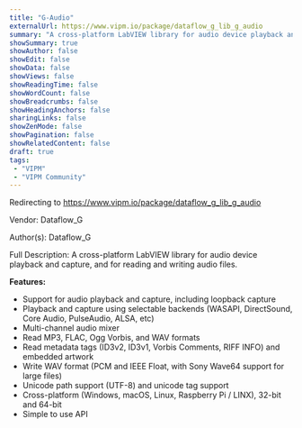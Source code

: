 ```yaml
---
title: "G-Audio"
externalUrl: https://www.vipm.io/package/dataflow_g_lib_g_audio
summary: "A cross-platform LabVIEW library for audio device playback and capture, and for reading and writing audio files."
showSummary: true
showAuthor: false
showEdit: false
showData: false
showViews: false
showReadingTime: false
showWordCount: false
showBreadcrumbs: false
showHeadingAnchors: false
sharingLinks: false
showZenMode: false
showPagination: false
showRelatedContent: false
draft: true
tags:
 - "VIPM"
 - "VIPM Community"
---
```


Redirecting to https://www.vipm.io/package/dataflow_g_lib_g_audio

Vendor: Dataflow_G

Author(s): Dataflow_G
 
Full Description:
A cross-platform LabVIEW library for audio device playback and capture, and for reading and writing audio files.

**Features:**
* Support for audio playback and capture, including loopback capture
* Playback and capture using selectable backends (WASAPI, DirectSound, Core Audio, PulseAudio, ALSA, etc)
* Multi-channel audio mixer
* Read MP3, FLAC, Ogg Vorbis, and WAV formats
* Read metadata tags (ID3v2, ID3v1, Vorbis Comments, RIFF INFO) and embedded artwork
* Write WAV format (PCM and IEEE Float, with Sony Wave64 support for large files)
* Unicode path support (UTF-8) and unicode tag support
* Cross-platform (Windows, macOS, Linux, Raspberry Pi / LINX), 32-bit and 64-bit
* Simple to use API
